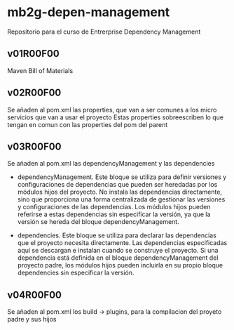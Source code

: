 # mb2g-depen-management
Repositorio para el curso de Entrerprise Dependency Management

## v01R00F00
Maven Bill of Materials

## v02R00F00
Se añaden al pom.xml las properties, que van a ser comunes a los micro servicios que van a usar el proyecto
Estas properties sobreescriben lo que tengan en comun con las properties del pom del parent

## v03R00F00
Se añaden al pom.xml las dependencyManagement y las dependencies

- dependencyManagement. 
Este bloque se utiliza para definir versiones y configuraciones de dependencias que pueden ser heredadas por los módulos hijos del proyecto. 
No instala las dependencias directamente, sino que proporciona una forma centralizada de gestionar las versiones y configuraciones de las dependencias. 
Los módulos hijos pueden referirse a estas dependencias sin especificar la versión, ya que la versión se hereda del bloque dependencyManagement.

- dependencies. 
Este bloque se utiliza para declarar las dependencias que el proyecto necesita directamente. 
Las dependencias especificadas aquí se descargan e instalan cuando se construye el proyecto. 
Si una dependencia está definida en el bloque dependencyManagement del proyecto padre, los módulos hijos pueden incluirla en su propio bloque dependencies sin especificar la versión.

## v04R00F00
Se añaden al pom.xml los build -> plugins, para la compilacion del proyeto padre y sus hijos